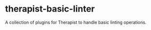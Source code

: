 # therapist-basic-linter

A collection of plugins for Therapist to handle basic linting operations.
